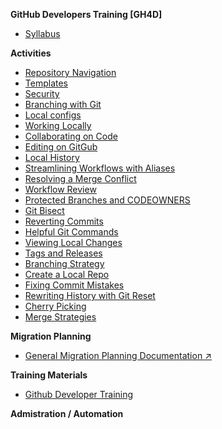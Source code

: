 <!-- docs/_sidebar.md -->

**GitHub Developers Training [GH4D]**

* [Syllabus](activities/repo_navigation.md)

**Activities**

* [Repository Navigation](activities/repo_navigation.md)
* [Templates](activities/templates.md)
* [Security](activities/security.md)
* [Branching with Git](activities/branching_with_git.md)
* [Local configs](activities/local_configs.md)
* [Working Locally](activities/working_locally.md)
* [Collaborating on Code](activities/collaborating_on_code.md)
* [Editing on GitGub](activities/editing_on_github.md)
* [Local History](activities/local_history.md)
* [Streamlining Workflows with Aliases](activities/streamlining_workflows_with_aliases.md)
* [Resolving a Merge Conflict](activities/resolving_a_merge_conflict.md)
* [Workflow Review](activities/workflow_review.md)
* [Protected Branches and CODEOWNERS](activities/protected_branches_and_codeowners.md)
* [Git Bisect](activities/git_bisect.md)
* [Reverting Commits](activities/reverting_commits.md)
* [Helpful Git Commands](activities/helpful_git_commands.md)
* [Viewing Local Changes](activities/viewing_local_changes.md)
* [Tags and Releases](activities/tags_and_releases.md)
* [Branching Strategy](activities/branching_strategy.md)
* [Create a Local Repo](activities/create_a_local_repo.md)
* [Fixing Commit Mistakes](activities/fixing_commit_mistakes.md)
* [Rewriting History with Git Reset](activities/rewriting_history_with_git_reset.md)
* [Cherry Picking](activities/cherry_picking.md)
* [Merge Strategies](activities/merge_strategies.md)

**Migration Planning**

* [General Migration Planning Documentation :arrow_upper_right:](https://github.github.com/enterprise-migrations/#/./0-about)

**Training Materials**

* [Github Developer Training](https://githubtraining.github.io/training-manual/#/)

**Admistration / Automation**

